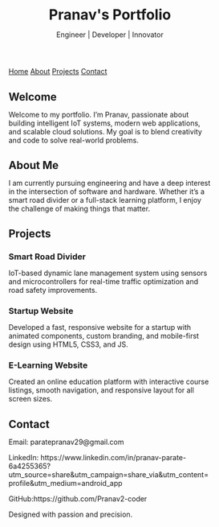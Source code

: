 <!DOCTYPE html><html lang="en">
<head>
  <meta charset="UTF-8" />
  <meta name="viewport" content="width=device-width, initial-scale=1.0" />
  <title>Pranav | Advanced Portfolio</title>
  <style>
    :root {
      --primary: #8e2de2;
      --secondary: #4a00e0;
      --bg: #0f0f0f;
      --text: #ffffff;
      --accent: #ff6ec4;
    }* {
  margin: 0;
  padding: 0;
  box-sizing: border-box;
  scroll-behavior: smooth;
}

body {
  font-family: 'Segoe UI', sans-serif;
  background: linear-gradient(to right, #0f0f0f, #1a1a1a);
  color: var(--text);
  line-height: 1.6;
}

header {
  background: linear-gradient(135deg, var(--primary), var(--secondary));
  padding: 3rem 1rem;
  text-align: center;
  position: relative;
}

header h1 {
  font-size: 3rem;
  margin-bottom: 0.5rem;
}

header p {
  font-size: 1.2rem;
  color: #e0e0e0;
}

nav {
  display: flex;
  justify-content: center;
  gap: 2rem;
  background: #111;
  padding: 1rem;
  position: sticky;
  top: 0;
  z-index: 1000;
}

nav a {
  color: var(--text);
  text-decoration: none;
  font-weight: bold;
  transition: 0.3s;
}

nav a:hover {
  color: var(--accent);
}

section {
  padding: 6rem 2rem;
  max-width: 1000px;
  margin: auto;
}

section h2 {
  font-size: 2.5rem;
  margin-bottom: 1rem;
  color: var(--accent);
  position: relative;
}

section h2::after {
  content: '';
  width: 50px;
  height: 4px;
  background: var(--accent);
  display: block;
  margin-top: 0.5rem;
}

.projects .project {
  background: #1e1e1e;
  margin: 2rem 0;
  padding: 2rem;
  border-left: 5px solid var(--accent);
  border-radius: 12px;
  box-shadow: 0 0 15px rgba(255, 110, 196, 0.3);
  transition: transform 0.3s;
}

.projects .project:hover {
  transform: translateY(-5px);
}

.project h3 {
  margin-bottom: 0.5rem;
}

.project p {
  color: #ccc;
}

#contact p {
  margin: 0.5rem 0;
}

footer {
  background: #111;
  color: #888;
  text-align: center;
  padding: 3rem 1rem;
}

@media (max-width: 768px) {
  header h1 {
    font-size: 2.2rem;
  }

  section h2 {
    font-size: 2rem;
  }
}

  </style>
</head>
<body>
  <header>
    <h1>Pranav's Portfolio</h1>
    <p>Engineer | Developer | Innovator</p>
  </header>  <nav>
    <a href="#home">Home</a>
    <a href="#about">About</a>
    <a href="#projects">Projects</a>
    <a href="#contact">Contact</a>
  </nav>  <section id="home">
    <h2>Welcome</h2>
    <p>Welcome to my portfolio. I’m Pranav, passionate about building intelligent IoT systems, modern web applications, and scalable cloud solutions. My goal is to blend creativity and code to solve real-world problems.</p>
  </section>  <section id="about">
    <h2>About Me</h2>
    <p>I am currently pursuing engineering and have a deep interest in the intersection of software and hardware. Whether it’s a smart road divider or a full-stack learning platform, I enjoy the challenge of making things that matter.</p>
  </section>  <section id="projects" class="projects">
    <h2>Projects</h2><div class="project">
  <h3>Smart Road Divider</h3>
  <p>IoT-based dynamic lane management system using sensors and microcontrollers for real-time traffic optimization and road safety improvements.</p>
</div>

<div class="project">
  <h3>Startup Website</h3>
  <p>Developed a fast, responsive website for a startup with animated components, custom branding, and mobile-first design using HTML5, CSS3, and JS.</p>
</div>

<div class="project">
  <h3>E-Learning Website</h3>
  <p>Created an online education platform with interactive course listings, smooth navigation, and responsive layout for all screen sizes.</p>
</div>

  </section>  <section id="contact">
    <h2>Contact</h2>
    <p>Email: paratepranav29@gmail.com</p>
    <p>LinkedIn: https://www.linkedin.com/in/pranav-parate-6a4255365?utm_source=share&utm_campaign=share_via&utm_content=profile&utm_medium=android_app </p>
    <p>GitHub:https://github.com/Pranav2-coder </p>
  </section>  <footer>
    <p> Designed with passion and precision.</p>
  </footer>
</body>
</html>
